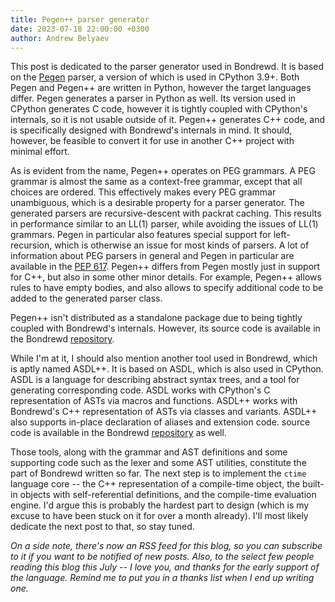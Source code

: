 ```yaml
---
title: Pegen++ parser generator
date: 2023-07-18 22:00:00 +0300
author: Andrew Belyaev
---
```


This post is dedicated to the parser generator used in Bondrewd. It is
based on the [Pegen](https://github.com/we-like-parsers/pegen) parser, a
version of which is used in CPython 3.9+. Both Pegen and Pegen++ are written
in Python, however the target languages differ. Pegen generates a parser in
Python as well. Its version used in CPython generates C code, however it is
tightly coupled with CPython's internals, so it is not usable outside of it.
Pegen++ generates C++ code, and is specifically designed with Bondrewd's
internals in mind. It should, however, be feasible to convert it for use in
another C++ project with minimal effort.

As is evident from the name, Pegen++ operates on PEG grammars. A PEG grammar
is almost the same as a context-free grammar, except that all choices are
ordered. This effectively makes every PEG grammar unambiguous, which is a
desirable property for a parser generator. The generated parsers are
recursive-descent with packrat caching. This results in performance similar
to an LL(1) parser, while avoiding the issues of LL(1) grammars. Pegen in
particular also features special support for left-recursion, which is
otherwise an issue for most kinds of parsers. A lot of information about PEG
parsers in general and Pegen in particular are available in the
[PEP 617](https://peps.python.org/pep-0617/). Pegen++ differs from Pegen
mostly just in support for C++, but also in some other minor details. For
example, Pegen++ allows rules to have empty bodies, and also allows to specify
additional code to be added to the generated parser class.

Pegen++ isn't distributed as a standalone package due to being tightly coupled
with Bondrewd's internals. However, its source code is available in the Bondrewd
[repository](https://github.com/abel1502/bondrewd/tree/master/tools/pegen++).

While I'm at it, I should also mention another tool used in Bondrewd, which is
aptly named ASDL++. It is based on ASDL, which is also used in CPython. ASDL
is a language for describing abstract syntax trees, and a tool for generating
corresponding code. ASDL works with CPython's C representation of ASTs via
macros and functions. ASDL++ works with Bondrewd's C++ representation of ASTs
via classes and variants. ASDL++ also supports in-place declaration of aliases
and extension code. source code is available in the Bondrewd
[repository](https://github.com/abel1502/bondrewd/tree/master/tools/asdl++)
as well. 

Those tools, along with the grammar and AST definitions and some supporting
code such as the lexer and some AST utilities, constitute the part of Bondrewd
written so far. The next step is to implement the `ctime` language core --
the C++ representation of a compile-time object, the built-in objects with
self-referential definitions, and the compile-time evaluation engine. I'd
argue this is probably the hardest part to design (which is my excuse to have
been stuck on it for over a month already). I'll most likely dedicate the next
post to that, so stay tuned.

_On a side note, there's now an RSS feed for this blog, so you can subscribe to
it if you want to be notified of new posts. Also, to the select few people
reading this blog this July -- I love you, and thanks for the early support
of the language. Remind me to put you in a thanks list when I end up writing
one._
